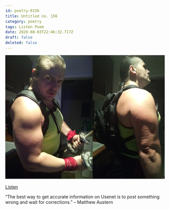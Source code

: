 ```yaml
---
id: poetry-0156
title: Untitled no. 156
category: poetry
tags: Listen Poem
date: 2020-08-03T22:46:32.717Z
draft: false
deleted: false
---
```


![Illustration](image/poetry-0156-illustration.jpg)

[Listen](audio/poetry-0156.mp3)

“The best way to get accurate information on Usenet is to post something wrong and wait for corrections.” – Matthew Austern
